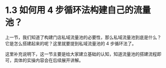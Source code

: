# 1.3 如何用 4 步循环法构建自己的流量池？

上一节，我们知道了构建门店私域流量池的必要性，那么私域流量池到底是什么？它是怎么搭建起来的呢？这里就要提到私域流量池的 4 步循环法了。

这里补充说明下，这一节主要是给大家建立基础的认知，知道流量池的搭建流程即可，具体的实操内容会在后续展开讲解。